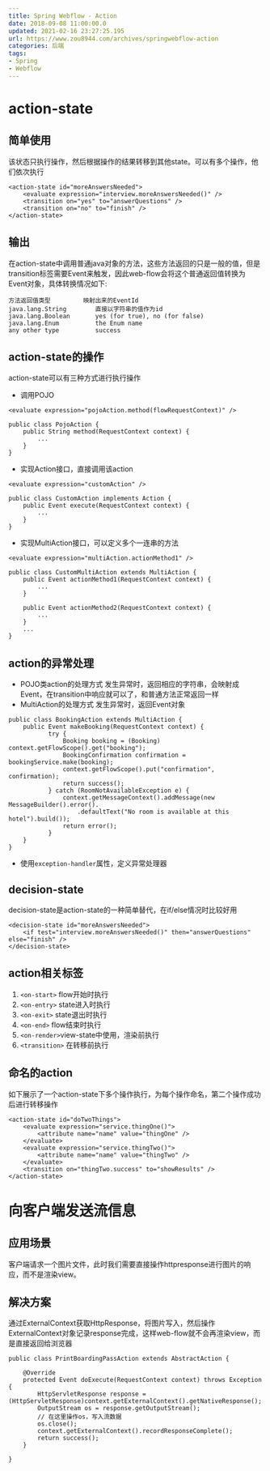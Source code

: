 ```yaml
---
title: Spring Webflow - Action
date: 2018-09-08 11:00:00.0
updated: 2021-02-16 23:27:25.195
url: https://www.zou8944.com/archives/springwebflow-action
categories: 后端
tags: 
- Spring
- Webflow
---
```




# action-state
## 简单使用
该状态只执行操作，然后根据操作的结果转移到其他state。可以有多个操作，他们依次执行

```
<action-state id="moreAnswersNeeded">
	<evaluate expression="interview.moreAnswersNeeded()" />
	<transition on="yes" to="answerQuestions" />
	<transition on="no" to="finish" />
</action-state>
```
## 输出
在action-state中调用普通java对象的方法，这些方法返回的只是一般的值，但是transition标签需要Event来触发，因此web-flow会将这个普通返回值转换为Event对象，具体转换情况如下:

```
方法返回值类型			映射出来的EventId
java.lang.String		直接以字符串的值作为id
java.lang.Boolean		yes (for true), no (for false)
java.lang.Enum			the Enum name
any other type	    	success
```
## action-state的操作
action-state可以有三种方式进行执行操作

 - 调用POJO

```
<evaluate expression="pojoAction.method(flowRequestContext)" />
```

```
public class PojoAction {
	public String method(RequestContext context) {
		...
	}
}
```

 - 实现Action接口，直接调用该action

```
<evaluate expression="customAction" />
```

```
public class CustomAction implements Action {
	public Event execute(RequestContext context) {
		...
	}
}
```

 - 实现MultiAction接口，可以定义多个一连串的方法

```
<evaluate expression="multiAction.actionMethod1" />
```

```
public class CustomMultiAction extends MultiAction {
	public Event actionMethod1(RequestContext context) {
		...
	}

	public Event actionMethod2(RequestContext context) {
		...
	}
	...
}
```
## action的异常处理

 - POJO类action的处理方式
发生异常时，返回相应的字符串，会映射成Event，在transition中响应就可以了，和普通方法正常返回一样
 - MultiAction的处理方式
发生异常时，返回Event对象

```
public class BookingAction extends MultiAction {
	public Event makeBooking(RequestContext context) {
		   try {
			   Booking booking = (Booking) context.getFlowScope().get("booking");
			   BookingConfirmation confirmation = bookingService.make(booking);
			   context.getFlowScope().put("confirmation", confirmation);
			   return success();
		   } catch (RoomNotAvailableException e) {
			   context.getMessageContext().addMessage(new MessageBuilder().error().
				   .defaultText("No room is available at this hotel").build());
			   return error();
		   }
	}
}
```
 - 使用`exception-handler`属性，定义异常处理器

## decision-state
decision-state是action-state的一种简单替代，在if/else情况时比较好用

```
<decision-state id="moreAnswersNeeded">
	<if test="interview.moreAnswersNeeded()" then="answerQuestions" else="finish" />
</decision-state>
```
## action相关标签

1) `<on-start>`	flow开始时执行
2) `<on-entry>`	state进入时执行
3) `<on-exit>`	state退出时执行
4) `<on-end>`	flow结束时执行
5) `<on-render>`view-state中使用，渲染前执行
6) `<transition>`	在转移前执行
## 命名的action
如下展示了一个action-state下多个操作执行，为每个操作命名，第二个操作成功后进行转移操作

```
<action-state id="doTwoThings">
	<evaluate expression="service.thingOne()">
		<attribute name="name" value="thingOne" />
	</evaluate>
	<evaluate expression="service.thingTwo()">
		<attribute name="name" value="thingTwo" />
	</evaluate>
	<transition on="thingTwo.success" to="showResults" />
</action-state>
```
# 向客户端发送流信息
## 应用场景
客户端请求一个图片文件，此时我们需要直接操作httpresponse进行图片的响应，而不是渲染view。
## 解决方案
通过ExternalContext获取HttpResponse，将图片写入，然后操作ExternalContext对象记录response完成，这样web-flow就不会再渲染view，而是直接返回给浏览器

```
public class PrintBoardingPassAction extends AbstractAction {

    @Override
    protected Event doExecute(RequestContext context) throws Exception {
        HttpServletResponse response = (HttpServletResponse)context.getExternalContext().getNativeResponse();
        OutputStream os = response.getOutputStream();
        // 在这里操作os，写入流数据
        os.close();
        context.getExternalContext().recordResponseComplete();
        return success();
    }

}
```